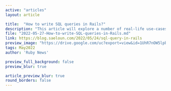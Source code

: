 ```yaml
---
active: "articles"
layout: article

title:  "How to write SQL queries in Rails?"
description: "This article will explore a number of real-life use-cases using ActiveRecord with SQL"
file: "2022-05-27-How-to-write-SQL-queries-in-Rails.md"
link: https://blog.saeloun.com/2022/05/24/sql-query-in-rails 
preview_image: "https://drive.google.com/uc?export=view&id=1UhR7nOW5lpblG_jio0WyrKNwSnwgvGaT"
tags: May2022
author: 'Ruby News'

preview_full_background: false
preview_blur: true

article_preview_blur: true
round_borders: false
---
```

